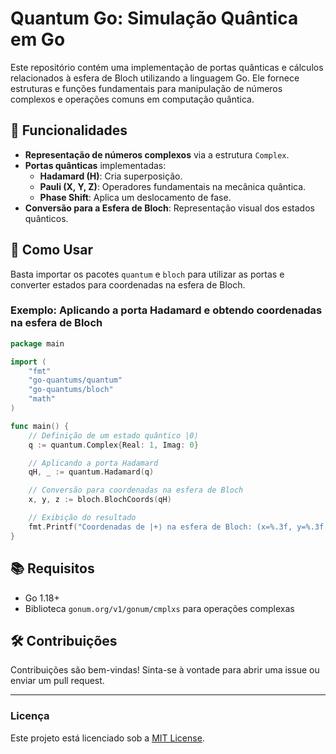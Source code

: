 # **Quantum Go: Simulação Quântica em Go**

Este repositório contém uma implementação de portas quânticas e cálculos relacionados à esfera de Bloch utilizando a linguagem Go. Ele fornece estruturas e funções fundamentais para manipulação de números complexos e operações comuns em computação quântica.

## **📌 Funcionalidades**
- **Representação de números complexos** via a estrutura `Complex`.
- **Portas quânticas** implementadas:
  - **Hadamard (H)**: Cria superposição.
  - **Pauli (X, Y, Z)**: Operadores fundamentais na mecânica quântica.
  - **Phase Shift**: Aplica um deslocamento de fase.
- **Conversão para a Esfera de Bloch**: Representação visual dos estados quânticos.

## **🚀 Como Usar**
Basta importar os pacotes `quantum` e `bloch` para utilizar as portas e converter estados para coordenadas na esfera de Bloch.

### **Exemplo: Aplicando a porta Hadamard e obtendo coordenadas na esfera de Bloch**
```go
package main

import (
	"fmt"
	"go-quantums/quantum"
	"go-quantums/bloch"
	"math"
)

func main() {
	// Definição de um estado quântico |0⟩
	q := quantum.Complex{Real: 1, Imag: 0}

	// Aplicando a porta Hadamard
	qH, _ := quantum.Hadamard(q)

	// Conversão para coordenadas na esfera de Bloch
	x, y, z := bloch.BlochCoords(qH)

	// Exibição do resultado
	fmt.Printf("Coordenadas de |+⟩ na esfera de Bloch: (x=%.3f, y=%.3f, z=%.3f)\n", x, y, z)
}
```

## **📚 Requisitos**
- Go 1.18+
- Biblioteca `gonum.org/v1/gonum/cmplxs` para operações complexas

## **🛠️ Contribuições**
Contribuições são bem-vindas! Sinta-se à vontade para abrir uma issue ou enviar um pull request.

---

### **Licença**
Este projeto está licenciado sob a [MIT License](LICENSE).

